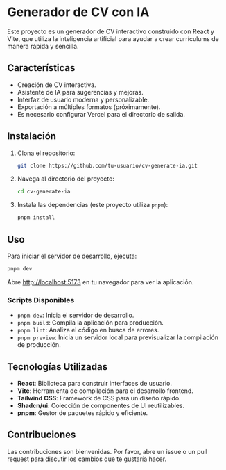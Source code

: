# Generador de CV con IA

Este proyecto es un generador de CV interactivo construido con React y Vite, que utiliza la inteligencia artificial para ayudar a crear currículums de manera rápida y sencilla.

## Características

- Creación de CV interactiva.
- Asistente de IA para sugerencias y mejoras.
- Interfaz de usuario moderna y personalizable.
- Exportación a múltiples formatos (próximamente).
- Es necesario configurar Vercel para el directorio de salida.

## Instalación

1.  Clona el repositorio:
    ```bash
    git clone https://github.com/tu-usuario/cv-generate-ia.git
    ```
2.  Navega al directorio del proyecto:
    ```bash
    cd cv-generate-ia
    ```
3.  Instala las dependencias (este proyecto utiliza `pnpm`):
    ```bash
    pnpm install
    ```

## Uso

Para iniciar el servidor de desarrollo, ejecuta:

```bash
pnpm dev
```

Abre [http://localhost:5173](http://localhost:5173) en tu navegador para ver la aplicación.

### Scripts Disponibles

-   `pnpm dev`: Inicia el servidor de desarrollo.
-   `pnpm build`: Compila la aplicación para producción.
-   `pnpm lint`: Analiza el código en busca de errores.
-   `pnpm preview`: Inicia un servidor local para previsualizar la compilación de producción.

## Tecnologías Utilizadas

-   **React**: Biblioteca para construir interfaces de usuario.
-   **Vite**: Herramienta de compilación para el desarrollo frontend.
-   **Tailwind CSS**: Framework de CSS para un diseño rápido.
-   **Shadcn/ui**: Colección de componentes de UI reutilizables.
-   **pnpm**: Gestor de paquetes rápido y eficiente.

## Contribuciones

Las contribuciones son bienvenidas. Por favor, abre un issue o un pull request para discutir los cambios que te gustaría hacer.
